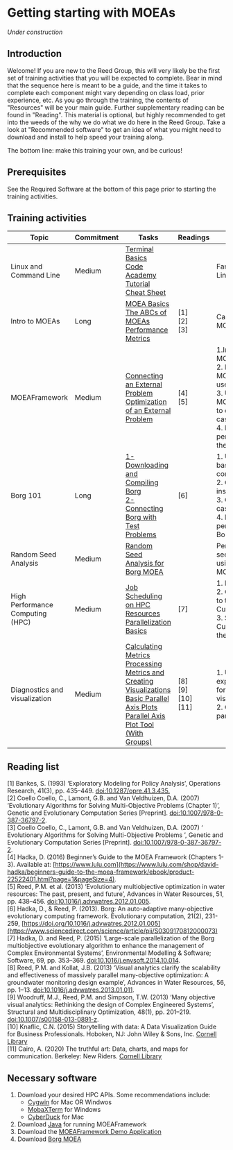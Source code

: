 # Getting starting with MOEAs
*Under construction*
## Introduction
Welcome! If you are new to the Reed Group, this will very likely be the first set of training activities that you will be expected to complete. Bear in mind that the sequence here is meant to be a guide, and the time it takes to complete each component might vary depending on class load, prior experience, etc. As you go through the training, the contents of "Resources" will be your main guide. Further supplementary reading can be found in "Reading". This material is optional, but highly recommended to get into the weeds of the why we do what we do here in the Reed Group. Take a look at "Recommended software" to get an idea of what you might need to download and install to help speed your training along. 

The bottom line: make this training your own, and be curious!

## Prerequisites
See the Required Software at the bottom of this page prior to starting the training activities. 

## Training activities
| Topic               | Commitment   |  Tasks      | Readings | Outcomes |
| ---------------------- |-------------| --------------- | ---------| ---------|
| Linux and Command Line | Medium    | [Terminal Basics](https://waterprogramming.wordpress.com/2015/03/17/terminal-basics-for-the-truly-newbies/)  <br>  [Code Academy Tutorial](https://www.codecademy.com/learn/learn-the-command-line) <br>  [Cheat Sheet](https://www.git-tower.com/blog/command-line-cheat-sheet/) |         | Familiarity with Linux syntax | 
| Intro to MOEAs         | Long    | [MOEA Basics](https://waterprogramming.wordpress.com/2012/01/23/moeas-basic-concepts-and-reading/)  [The ABCs of MOEAs](https://waterprogramming.wordpress.com/2021/06/21/the-abcs-of-moeas/) <br> [Performance Metrics](https://waterprogramming.wordpress.com/2013/06/25/moea-performance-metrics/)      | \[1] <br> \[2] <br> \[3] | Can explain basic MOEA concepts | 
| MOEAFramework          | Medium    | [Connecting an External Problem](https://waterprogramming.wordpress.com/2019/04/15/moeaframework-training-part-1-connecting-an-external-problem/) <br> [Optimization of an External Problem](https://waterprogramming.wordpress.com/2019/05/29/moeaframework-training-part-2-optimization-of-an-external-problem/) <br>  | \[4] <br> \[5] | 1.Install Java and MOEAFramework <br> 2. Navigate MOEAFramework's user interface <br> 3. Use MOEAFramework to optimize a test case <br> 4. Measure the performance of the MOEA. | 
| Borg 101               | Long    | [1-Downloading and Compiling Borg](https://waterprogramming.wordpress.com/2015/06/25/basic-borg-moea-use-for-the-truly-newbies-part-12/) <br>  [2-Connecting Borg with Test Problems](https://waterprogramming.wordpress.com/2015/06/25/basic-borg-moea-use-for-the-truly-newbies-part-22/) | \[6] | 1. Understand basic Borg concepts <br> 2. Obtain and install MS Borg <br> 3. Optimize a test case with Borg <br> 4. Measure the performance of Borg | 
| Random Seed Analysis   | Medium    | [Random Seed Analysis for Borg MOEA](https://waterprogramming.wordpress.com/2015/07/03/random-seed-analysis-for-the-borg-moea-using-dtlz2-3-objective-instance/) |     | Perform random seed analysis using Borg and MOEAFramework | 
| High Performance Computing (HPC) | Medium    | [Job Scheduling on HPC Resources](https://waterprogramming.wordpress.com/2018/06/25/job-scheduling-on-hpc-resources/) <br> [Parallelization Basics](https://waterprogramming.wordpress.com/2019/07/29/on-parallelization-of-the-borg-moea-part-1-parallel-architectures/) | \[7] | 1. Install a HPC API <br> 2. Obtain access to the Cube/Hopper <br> 3. SSH to the Cube/Hopper via the API |
| Diagnostics and visualization  | Medium | [Calculating Metrics](https://waterprogramming.wordpress.com/2019/07/01/moeaframework-training-part-3-calculating-metrics/) <br> [Processing Metrics and Creating Visualizations](https://waterprogramming.wordpress.com/2019/08/20/moeaframework-training-part-4-processing-metrics-and-creating-visualizations/) <br> [Basic Parallel Axis Plots](https://davidfgold.github.io/ParallelCoordinatePlot/) <br> [Parallel Axis Plot Tool (With Groups) ](https://davidfgold.github.io/Categorical-ParallelCoordinatePlot/)| \[8] <br> \[9] <br> \[10] <br> \[11]| 1. Understand and explore different forms of visualization <br> 2. Generate a parallel axis plot | 

## Reading list
\[1] Bankes, S. (1993) ‘Exploratory Modeling for Policy Analysis’, Operations Research, 41(3), pp. 435–449. [doi:10.1287/opre.41.3.435.](https://pubsonline.informs.org/doi/abs/10.1287/opre.41.3.435) <br>
\[2] Coello Coello, C., Lamont, G.B. and Van Veldhuizen, D.A. (2007) ‘Evolutionary Algorithms for Solving Multi-Objective Problems (Chapter 1)’, Genetic and Evolutionary Computation Series \[Preprint]. [doi:10.1007/978-0-387-36797-2](https://link.springer.com/book/10.1007/978-0-387-36797-2). <br>
\[3] Coello Coello, C., Lamont, G.B. and Van Veldhuizen, D.A. (2007) ‘ Evolutionary Algorithms for Solving Multi-Objective Problems ’, Genetic and Evolutionary Computation Series \[Preprint]. [doi:10.1007/978-0-387-36797-2](https://link.springer.com/book/10.1007/978-3-540-72964-8). <br>
\[4] Hadka, D. (2016) Beginner’s Guide to the MOEA Framework (Chapters 1-3). Available at: [https://www.lulu.com](https://www.lulu.com/shop/david-hadka/beginners-guide-to-the-moea-framework/ebook/product-22522401.html?page=1&pageSize=4). <br>
\[5] Reed, P.M. et al. (2013) ‘Evolutionary multiobjective optimization in water resources: The past, present, and future’, Advances in Water Resources, 51, pp. 438–456. [doi:10.1016/j.advwatres.2012.01.005](https://www.sciencedirect.com/science/article/pii/S0309170812000073). <br>
\[6] Hadka, D., & Reed, P. (2013). Borg: An auto-adaptive many-objective evolutionary computing framework. Evolutionary computation, 21(2), 231-259, [https://doi.org/10.1016/j.advwatres.2012.01.005](https://www.sciencedirect.com/science/article/pii/S0309170812000073) <br>
\[7] Hadka, D. and Reed, P. (2015) ‘Large-scale parallelization of the Borg multiobjective evolutionary algorithm to enhance the management of Complex Environmental Systems’, Environmental Modelling \& Software; Software, 69, pp. 353–369. [doi:10.1016/j.envsoft.2014.10.014](https://dl.acm.org/doi/10.1016/j.envsoft.2014.10.014). <br>
\[8] Reed, P.M. and Kollat, J.B. (2013) ‘Visual analytics clarify the scalability and effectiveness of massively parallel many-objective optimization: A groundwater monitoring design example’, Advances in Water Resources, 56, pp. 1–13. [doi:10.1016/j.advwatres.2013.01.011](https://www.sciencedirect.com/science/article/pii/S030917081300033X?via%3Dihub). <br>
\[9] Woodruff, M.J., Reed, P.M. and Simpson, T.W. (2013) ‘Many objective visual analytics: Rethinking the design of Complex Engineered Systems’, Structural and Multidisciplinary Optimization, 48(1), pp. 201–219. [doi:10.1007/s00158-013-0891-z](https://link.springer.com/article/10.1007/s00158-013-0891-z). <br>
\[10] Knaflic, C.N. (2015) Storytelling with data: A Data Visualization Guide for Business Professionals. Hoboken, NJ: John Wiley &amp; Sons, Inc. [Cornell Library](https://catalog.library.cornell.edu/catalog/12015645) <br>
\[11] Cairo, A. (2020) The truthful art: Data, charts, and maps for communication. Berkeley: New Riders. [Cornell Library](https://catalog.library.cornell.edu/catalog/9458682https://catalog.library.cornell.edu/catalog/9458682)

## Necessary software
1. Download your desired HPC APIs. Some recommendations include:
    - [Cygwin](https://www.cygwin.com/) for Mac OR Windwos
    - [MobaXTerm](https://mobaxterm.mobatek.net/download.html)  for Windows
    - [CyberDuck](https://cyberduck.io/) for Mac
2. Download [Java](https://www.java.com/en/download/manual.jsp) for running MOEAFramework
3. Download the [MOEAFramework Demo Application](http://moeaframework.org/downloads.html)
4. Download [Borg MOEA](http://borgmoea.org/#download)
